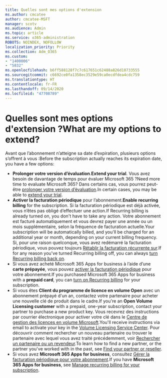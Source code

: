 ```yaml
---
title: Quelles sont mes options d'extension
ms.author: cmcatee
author: cmcatee-MSFT
manager: scotv
ms.audience: Admin
ms.topic: article
ms.service: o365-administration
ROBOTS: NOINDEX, NOFOLLOW
localization_priority: Priority
ms.collection: Adm_O365
ms.custom:
- "1400006"
- "5832"
ms.openlocfilehash: b6ff588128f7c7c617651c62488a826d10733555
ms.sourcegitcommit: c6692ce0fa1358ec3529e59ca0ecdfdea4cdc759
ms.translationtype: HT
ms.contentlocale: fr-FR
ms.lasthandoff: 09/14/2020
ms.locfileid: "47708789"
---
```

# <a name="what-are-my-options-to-extend"></a><span data-ttu-id="b9b1c-102">Quelles sont mes options d'extension ?</span><span class="sxs-lookup"><span data-stu-id="b9b1c-102">What are my options to extend?</span></span>

<span data-ttu-id="b9b1c-103">Avant que l’abonnement n’atteigne sa date d’expiration, plusieurs options s’offrent à vous :</span><span class="sxs-lookup"><span data-stu-id="b9b1c-103">Before the subscription actually reaches its expiration date, you have a few options:</span></span>

- <span data-ttu-id="b9b1c-104">**Prolonger votre version d’évaluation**.</span><span class="sxs-lookup"><span data-stu-id="b9b1c-104">**Extend your trial**.</span></span>  <span data-ttu-id="b9b1c-105">Vous avez besoin de davantage de temps pour évaluer Microsoft 365 ?</span><span class="sxs-lookup"><span data-stu-id="b9b1c-105">Need more time to evaluate Microsoft 365?</span></span> <span data-ttu-id="b9b1c-106">Dans certains cas, vous pourrez peut-être [prolonger votre version d’évaluation](https://docs.microsoft.com/microsoft-365/commerce/extend-your-trial).</span><span class="sxs-lookup"><span data-stu-id="b9b1c-106">In certain cases, you may be able to  [extend your trial](https://docs.microsoft.com/microsoft-365/commerce/extend-your-trial).</span></span>  
- <span data-ttu-id="b9b1c-107">**Activer la facturation périodique** pour l’abonnement.</span><span class="sxs-lookup"><span data-stu-id="b9b1c-107">**Enable recurring billing** for the subscription.</span></span> <span data-ttu-id="b9b1c-108">Si la facturation périodique est déjà activée, vous n’êtes pas obligé d’effectuer une action.</span><span class="sxs-lookup"><span data-stu-id="b9b1c-108">If Recurring billing is already turned on, you don't have to take any action.</span></span> <span data-ttu-id="b9b1c-109">Votre abonnement est facturé automatiquement et vous devrez payer une année ou un mois supplémentaire, selon la fréquence de facturation actuelle.</span><span class="sxs-lookup"><span data-stu-id="b9b1c-109">Your subscription will be automatically billed, and you'll be charged for an additional year or month, depending on your current billing frequency.</span></span> <span data-ttu-id="b9b1c-110">Si, pour une raison quelconque, vous avez redémarré la facturation périodique, vous pouvez toujours [Rétablir la facturation récurrente sur](https://docs.microsoft.com/microsoft-365/commerce/subscriptions/renew-your-subscription).</span><span class="sxs-lookup"><span data-stu-id="b9b1c-110">If for any reason you've turned Recurring billing off, you can always  [turn Recurring billing back on](https://docs.microsoft.com/microsoft-365/commerce/subscriptions/renew-your-subscription).</span></span>
- <span data-ttu-id="b9b1c-111">Si vous avez acheté Microsoft 365 Apps for business à l’aide d’une **carte prépayée**, vous pouvez [activer la facturation périodique](https://docs.microsoft.com/microsoft-365/commerce/subscriptions/renew-your-subscription)  pour votre abonnement.</span><span class="sxs-lookup"><span data-stu-id="b9b1c-111">If you purchased Microsoft 365 Apps for business with a  **prepaid card**, you can  [turn on Recurring billing](https://docs.microsoft.com/microsoft-365/commerce/subscriptions/renew-your-subscription)  for your subscription.</span></span>
- <span data-ttu-id="b9b1c-112">Si vous êtes **Client du programme de licence en volume Open** avec un abonnement prépayé d'un an, contactez votre partenaire pour acheter une nouvelle clé de produit dans le cadre.</span><span class="sxs-lookup"><span data-stu-id="b9b1c-112">If you're an  **Open Volume Licensing customer**  with a prepaid, one-year subscription, contact your partner to purchase a new product key.</span></span> <span data-ttu-id="b9b1c-113">Vous recevrez des instructions par courrier électronique pour activer votre clé dans le [Centre de gestion des licences en volume Microsoft](https://go.microsoft.com/fwlink/p/?LinkID=282016).</span><span class="sxs-lookup"><span data-stu-id="b9b1c-113">You'll receive instructions via email to activate your key in the  [Volume Licensing Service Center](https://go.microsoft.com/fwlink/p/?LinkID=282016).</span></span> <span data-ttu-id="b9b1c-114">Pour découvrir comment rechercher un nouveau partenaire ou trouver le partenaire avec lequel vous avez traité précédemment, voir [Rechercher un partenaire ou un revendeur](https://docs.microsoft.com/microsoft-365/admin/manage/find-your-partner-or-reseller).</span><span class="sxs-lookup"><span data-stu-id="b9b1c-114">To learn how to find a new partner, or the partner you've worked with in the past, see  [Find your partner or reseller](https://docs.microsoft.com/microsoft-365/admin/manage/find-your-partner-or-reseller).</span></span>
- <span data-ttu-id="b9b1c-115">Si vous avez **Microsoft 365 Apps for business**, consultez [Gérer la facturation périodique pour votre abonnement](https://docs.microsoft.com/microsoft-365/commerce/subscriptions/renew-your-subscription).</span><span class="sxs-lookup"><span data-stu-id="b9b1c-115">If you have  **Microsoft 365 Apps for business**, see  [Manage recurring billing for your subscription](https://docs.microsoft.com/microsoft-365/commerce/subscriptions/renew-your-subscription).</span></span>
